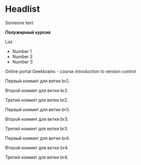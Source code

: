 # Headlist

Someone text

***Полужирный курсив***

List

* Number 1
* Number 2
* Number 3

Online portal Geekbrains - course introduction to version control

Первый коммит для ветки br2.

Второй коммит для ветки br2.

Третий коммит для ветки br2.

Первый коммит для ветки br3.

Второй коммит для ветки br3.

Третий коммит для ветки br3.

Первый коммит для ветки br4.

Второй коммит для ветки br4.

Третий коммит для ветки br4.
